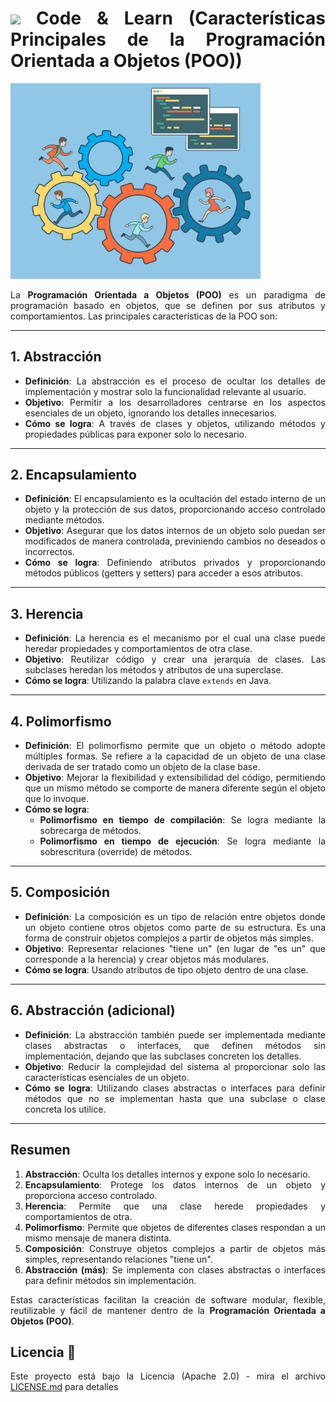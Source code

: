 <div align="justify">

# <img src=../../../../images/coding-book.png width="40"> Code & Learn (Características Principales de la Programación Orientada a Objetos (POO))

<img src=images/caracteristicas.png width="400">

La **Programación Orientada a Objetos (POO)** es un paradigma de programación basado en objetos, que se definen por sus atributos y comportamientos. Las principales características de la POO son:

---

## 1. Abstracción

- **Definición**: La abstracción es el proceso de ocultar los detalles de implementación y mostrar solo la funcionalidad relevante al usuario.
- **Objetivo**: Permitir a los desarrolladores centrarse en los aspectos esenciales de un objeto, ignorando los detalles innecesarios.
- **Cómo se logra**: A través de clases y objetos, utilizando métodos y propiedades públicas para exponer solo lo necesario.

---

## 2. Encapsulamiento

- **Definición**: El encapsulamiento es la ocultación del estado interno de un objeto y la protección de sus datos, proporcionando acceso controlado mediante métodos.
- **Objetivo**: Asegurar que los datos internos de un objeto solo puedan ser modificados de manera controlada, previniendo cambios no deseados o incorrectos.
- **Cómo se logra**: Definiendo atributos privados y proporcionando métodos públicos (getters y setters) para acceder a esos atributos.

---

## 3. Herencia

- **Definición**: La herencia es el mecanismo por el cual una clase puede heredar propiedades y comportamientos de otra clase.
- **Objetivo**: Reutilizar código y crear una jerarquía de clases. Las subclases heredan los métodos y atributos de una superclase.
- **Cómo se logra**: Utilizando la palabra clave `extends` en Java.

---

## 4. Polimorfismo

- **Definición**: El polimorfismo permite que un objeto o método adopte múltiples formas. Se refiere a la capacidad de un objeto de una clase derivada de ser tratado como un objeto de la clase base.
- **Objetivo**: Mejorar la flexibilidad y extensibilidad del código, permitiendo que un mismo método se comporte de manera diferente según el objeto que lo invoque.
- **Cómo se logra**: 
  - **Polimorfismo en tiempo de compilación**: Se logra mediante la sobrecarga de métodos.
  - **Polimorfismo en tiempo de ejecución**: Se logra mediante la sobrescritura (override) de métodos.

---

## 5. Composición

- **Definición**: La composición es un tipo de relación entre objetos donde un objeto contiene otros objetos como parte de su estructura. Es una forma de construir objetos complejos a partir de objetos más simples.
- **Objetivo**: Representar relaciones "tiene un" (en lugar de "es un" que corresponde a la herencia) y crear objetos más modulares.
- **Cómo se logra**: Usando atributos de tipo objeto dentro de una clase.

---

## 6. Abstracción (adicional)

- **Definición**: La abstracción también puede ser implementada mediante clases abstractas o interfaces, que definen métodos sin implementación, dejando que las subclases concreten los detalles.
- **Objetivo**: Reducir la complejidad del sistema al proporcionar solo las características esenciales de un objeto.
- **Cómo se logra**: Utilizando clases abstractas o interfaces para definir métodos que no se implementan hasta que una subclase o clase concreta los utilice.

---

## Resumen

1. **Abstracción**: Oculta los detalles internos y expone solo lo necesario.
2. **Encapsulamiento**: Protege los datos internos de un objeto y proporciona acceso controlado.
3. **Herencia**: Permite que una clase herede propiedades y comportamientos de otra.
4. **Polimorfismo**: Permite que objetos de diferentes clases respondan a un mismo mensaje de manera distinta.
5. **Composición**: Construye objetos complejos a partir de objetos más simples, representando relaciones "tiene un".
6. **Abstracción (más)**: Se implementa con clases abstractas o interfaces para definir métodos sin implementación.

Estas características facilitan la creación de software modular, flexible, reutilizable y fácil de mantener dentro de la **Programación Orientada a Objetos (POO)**.

## Licencia 📄

Este proyecto está bajo la Licencia (Apache 2.0) - mira el archivo [LICENSE.md](../../../../LICENSE) para detalles

</div>